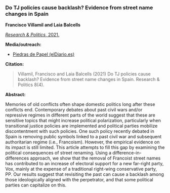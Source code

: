 ### Do TJ policies cause backlash? Evidence from street name changes in Spain

**Francisco Villamil and Laia Balcells**

[*Research & Politics*, 2021.](https://doi.org/10.1177/20531680211058550)

**Media/outreach:**

- [Piedras de Papel (elDiario.es)](https://www.eldiario.es/piedrasdepapel/justicia-transicional-memoria-historica_132_8453155.html)

**Citation:**

> Villamil, Francisco and Laia Balcells (2021) Do TJ policies cause backlash? Evidence from street name changes in Spain. Research & Politics 8(4).

**Abstract:**

Memories of old conflicts often shape domestic politics long after these conflicts end. Contemporary debates about past civil wars and/or repressive regimes in different parts of the world suggest that these are sensitive topics that might increase political polarization, particularly when transitional justice policies are implemented and political parties mobilize discontentment with such policies. One such policy recently debated in Spain is removing public symbols linked to a past civil war and subsequent authoritarian regime (i.e., Francoism). However, the empirical evidence on its impact is still limited. This article attempts to fill this gap by examining the political consequences of street renaming. Using a difference-in-differences approach, we show that the removal of Francoist street names has contributed to an increase of electoral support for a new far-right party, Vox, mainly at the expense of a traditional right-wing conservative party, PP. Our results suggest that revisiting the past can cause a backlash among those ideologically aligned with the perpetrator, and that some political parties can capitalize on this.